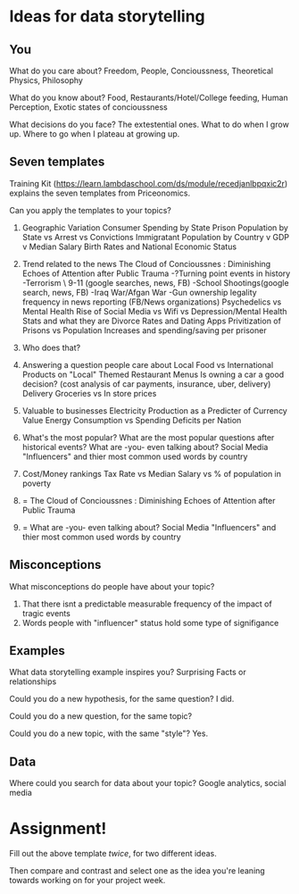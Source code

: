 # Ideas for data storytelling

## You

What do you care about?
Freedom, People, Concioussness, Theoretical Physics, Philosophy

What do you know about?
Food, Restaurants/Hotel/College feeding, Human Perception, Exotic states of concioussness 

What decisions do you face?
The extestential ones. What to do when I grow up. Where to go when I plateau at growing up.

## Seven templates

Training Kit (https://learn.lambdaschool.com/ds/module/recedjanlbpqxic2r) explains the seven templates from Priceonomics.

Can you apply the templates to your topics? 

1. Geographic Variation
Consumer Spending by State
Prison Population by State vs Arrest vs Convictions
Immigratant Population by Country v GDP v Median Salary
Birth Rates and National Economic Status

2. Trend related to the news
The Cloud of Concioussnes : Diminishing Echoes of Attention after Public Trauma
  -?Turning point events in history
  -Terrorism \ 9-11 (google searches, news, FB)
  -School Shootings(google search, news, FB)
  -Iraq War/Afgan War
  -Gun ownership legality frequency in news reporting (FB/News organizations)
Psychedelics vs Mental Health 
Rise of Social Media vs Wifi vs Depression/Mental Health Stats and what they are
Divorce Rates and Dating Apps
Privitization of Prisons vs Population Increases and spending/saving per prisoner



3. Who does that?


4. Answering a question people care about
Local Food vs International Products on "Local" Themed Restaurant Menus
Is owning a car a good decision? (cost analysis of car payments, insurance, uber, delivery)
Delivery Groceries vs In store prices

5. Valuable to businesses
Electricity Production as a Predicter of Currency Value
Energy Consumption vs Spending Deficits per Nation


6. What's the most popular?
What are the most popular questions after historical events?
What are -you- even talking about? Social Media "Influencers" and thier most common used words by country

7. Cost/Money rankings
Tax Rate vs Median Salary vs % of population in poverty


1. = The Cloud of Concioussnes : Diminishing Echoes of Attention after Public Trauma

2. = What are -you- even talking about? Social Media "Influencers" and thier most common used words by country
## Misconceptions
What misconceptions do people have about your topic?
1. That there isnt a predictable measurable frequency of the impact of tragic events 
2. Words people with "influencer" status hold some type of signifigance

## Examples

What data storytelling example inspires you?
Surprising Facts or relationships

Could you do a new hypothesis, for the same question?
I did.

Could you do a new question, for the same topic?


Could you do a new topic, with the same "style"?
Yes.

## Data

Where could you search for data about your topic?
Google analytics, social media

# Assignment!

Fill out the above template *twice*, for two different ideas.

Then compare and contrast and select one as the idea you're leaning towards
working on for your project week.
